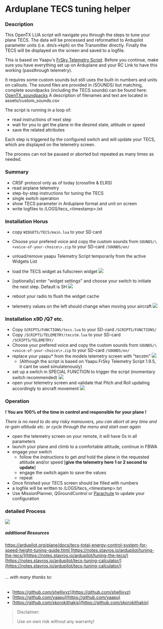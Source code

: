 # Arduplane TECS tuning helper

### Description
This OpenTX LUA script will navigate you through the steps to tune your plane TECS.
The data will be processed and reformatted to Ardupilot parameter units (i.e. dm/s->kph) on the Transmitter directly.
Finally the TECS will be displayed on the screen and saved to a logfile.

This is based on Yaapu's [FrSky Telemetry Script](https://github.com/yaapu/FrskyTelemetryScript/). 
Before you continue, make sure you have everything set up on Arduplane and your RC Link to have this working (passthrough telemetry).

It requires some custom sounds but still uses the built-in numbers and units on callouts.
The sound files are provided in /SOUNDS/ but matching, complete soundpacks (including the TECS sounds) can be found here: [OpenTX_soundpacks](https://github.com/mf0o/OpenTX_soundpacks)
A description of filenames and text are located in assets/custom_sounds.csv

The script is running in a loop of:

* read instructions of next step
* wait for you to get the plane in the desired state, attitude or speed
* save the related attributes

Each step is triggered by the configured switch and will update your TECS, which are displayed on the telemetry screen.

The process can not be paused or aborted but repeated as many times as needed.

### Summary
* CRSF protocol only as of today (crossfire & ELRS)
* read airplane telemetry
* step-by-step instructions for tuning the TECS
* single switch operation
* show TECS parameter in Arduplane format and unit on screen
* write logfiles to /LOGS/tecs_\<timestamp\>.txt

### Installation Horus
* copy `WIDGETS/TECS/main.lua` to your SD card
* Choose your prefered voice and copy the custom sounds from `SOUNDS/\<voice-of-your-choice\>.zip` to your SD-card `/SOUNDS/en/`
* unload/remove yaapu Telemetry Script temporarily from the active Widgets List
* load the TECS widget as fullscreen widget
![](_img/horus_setup.png)
* [optionally] enter "widget settings" and choose your switch to initiate the next step. Default is SH
![](_img/horus_settings.png)

* reboot your radio to flush the widget cache
* telemetry values on the left should change when moving your aircraft
![](_img/horus_example.png)


### Installation x9D /Q7 etc.
* Copy `SCRIPTS/FUNCTIONS/tecs.lua` to your SD-card `/SCRIPTS/FUNCTIONS/`
* Copy `/SCRIPTS/TELEMETRY/tecstm.lua` to your SD-card `/SCRIPTS/TELEMETRY/`
* Choose your prefered voice and copy the custom sounds from `SOUNDS/\<voice-of-your-choice\>.zip` to your SD-card `/SOUNDS/en/`
* replace your yaapu* from the models telemetry screen with "tecstm" 
![](_img/telemetry_screen_tecstm.png)
	* (Although the script is based on Yaapu FrSky Telemetry Script 1.9.5, it cant be used simulatenously)
* set up a switch in SPECIAL FUNCTION to trigger the script (momentary switch recommended)
![](_img/special_functions.png)
* open your telemetry screen and validate that Pitch and Roll updating accordingly to aircraft movement
![](_img/telemetry_screen_empty.png)

### Operation

**! You are 100% of the time in control and responsible for your plane !**

*There is no need to do any risky manouvers, you can abort at any time and re-gain altitude etc. or cycle through the menu and start over again*

* open the telemetry screen on your remote, it will have 0s in all parameters
* launch your plane and climb to a comfortable altitude, continue in FBWA
* engage your switch
	* 	follow the instructions to get _and_ hold the plane in the requested attitude and/or speed [**give the telemetry here 1 or 2 second to update**]
	*  engage the switch again to save the values
	*  repeat
*  Once finished your TECS screen should be filled with numbers
*  a logfile will be written to /LOGS/tecs_\<timestamp\>.txt
*  Use MissionPlanner, QGroundControl or [Parachute](https://gitlab.com/stavros/parachute) to update your configuration


### detailed Process
![](_img/tecs_tuning_process.png)

##### additional Resources
[https://ardupilot.org/plane/docs/tecs-total-energy-control-system-for-speed-height-tuning-guide.html
](https://ardupilot.org/plane/docs/tecs-total-energy-control-system-for-speed-height-tuning-guide.html)[https://notes.stavros.io/ardupilot/tuning-the-tecs/](https://notes.stavros.io/ardupilot/tuning-the-tecs/)
[https://notes.stavros.io/ardupilot/tecs-tuning-calculator/](https://notes.stavros.io/ardupilot/tecs-tuning-calculator/)

###### ... with many thanks to:
* [https://github.com/shellixyz](https://github.com/shellixyz)
* [https://github.com/yaapu](https://github.com/yaapu)
* [https://github.com/skorokithakis](https://github.com/skorokithakis)


> Disclaimer:
> 
> Use on own risk without any warranty!

